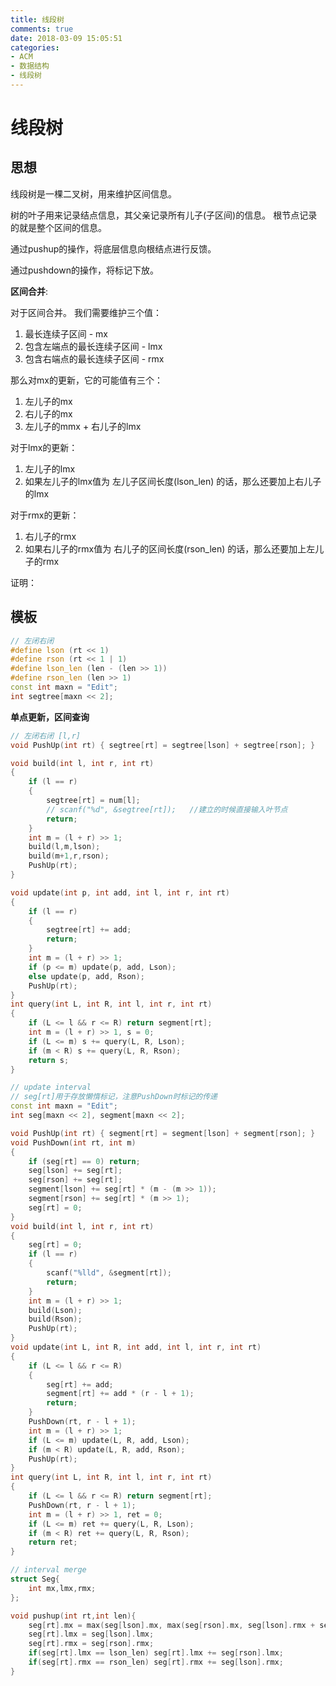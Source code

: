 ```yaml
---
title: 线段树
comments: true
date: 2018-03-09 15:05:51
categories:
- ACM
- 数据结构
- 线段树
---
```


# 线段树
## 思想

线段树是一棵二叉树，用来维护区间信息。

树的叶子用来记录结点信息，其父亲记录所有儿子(子区间)的信息。 根节点记录的就是整个区间的信息。

通过pushup的操作，将底层信息向根结点进行反馈。

通过pushdown的操作，将标记下放。
<!--more-->


**区间合并**:

对于区间合并。 我们需要维护三个值：

1. 最长连续子区间 - mx
2. 包含左端点的最长连续子区间 - lmx
3. 包含右端点的最长连续子区间 - rmx

那么对mx的更新，它的可能值有三个：

1. 左儿子的mx
2. 右儿子的mx
3. 左儿子的mmx + 右儿子的lmx

对于lmx的更新：

1. 左儿子的lmx
2. 如果左儿子的lmx值为 左儿子区间长度(lson_len) 的话，那么还要加上右儿子的lmx

对于rmx的更新：

1. 右儿子的rmx
2. 如果右儿子的rmx值为 右儿子的区间长度(rson_len) 的话，那么还要加上左儿子的rmx

证明：

## 模板

```cpp
// 左闭右闭
#define lson (rt << 1)
#define rson (rt << 1 | 1)
#define lson_len (len - (len >> 1))
#define rson_len (len >> 1)
const int maxn = "Edit";
int segtree[maxn << 2];
```

**单点更新，区间查询**
```cpp
// 左闭右闭 [l,r]
void PushUp(int rt) { segtree[rt] = segtree[lson] + segtree[rson]; }

void build(int l, int r, int rt)
{
    if (l == r)
    {
        segtree[rt] = num[l];
        // scanf("%d", &segtree[rt]);   //建立的时候直接输入叶节点
        return;
    }
    int m = (l + r) >> 1;
    build(l,m,lson);
    build(m+1,r,rson);
    PushUp(rt);
}

void update(int p, int add, int l, int r, int rt)
{
    if (l == r)
    {
        segtree[rt] += add;
        return;
    }
    int m = (l + r) >> 1;
    if (p <= m) update(p, add, Lson);
    else update(p, add, Rson);
    PushUp(rt);
}
int query(int L, int R, int l, int r, int rt)
{
    if (L <= l && r <= R) return segment[rt];
    int m = (l + r) >> 1, s = 0;
    if (L <= m) s += query(L, R, Lson);
    if (m < R) s += query(L, R, Rson);
    return s;
}

// update interval
// seg[rt]用于存放懒惰标记，注意PushDown时标记的传递
const int maxn = "Edit";
int seg[maxn << 2], segment[maxn << 2];

void PushUp(int rt) { segment[rt] = segment[lson] + segment[rson]; }
void PushDown(int rt, int m)
{
    if (seg[rt] == 0) return;
    seg[lson] += seg[rt];
    seg[rson] += seg[rt];
    segment[lson] += seg[rt] * (m - (m >> 1));
    segment[rson] += seg[rt] * (m >> 1);
    seg[rt] = 0;
}
void build(int l, int r, int rt)
{
    seg[rt] = 0;
    if (l == r)
    {
        scanf("%lld", &segment[rt]);
        return;
    }
    int m = (l + r) >> 1;
    build(Lson);
    build(Rson);
    PushUp(rt);
}
void update(int L, int R, int add, int l, int r, int rt)
{
    if (L <= l && r <= R)
    {
        seg[rt] += add;
        segment[rt] += add * (r - l + 1);
        return;
    }
    PushDown(rt, r - l + 1);
    int m = (l + r) >> 1;
    if (L <= m) update(L, R, add, Lson);
    if (m < R) update(L, R, add, Rson);
    PushUp(rt);
}
int query(int L, int R, int l, int r, int rt)
{
    if (L <= l && r <= R) return segment[rt];
    PushDown(rt, r - l + 1);
    int m = (l + r) >> 1, ret = 0;
    if (L <= m) ret += query(L, R, Lson);
    if (m < R) ret += query(L, R, Rson);
    return ret;
}

// interval merge
struct Seg{
    int mx,lmx,rmx;
};

void pushup(int rt,int len){
    seg[rt].mx = max(seg[lson].mx, max(seg[rson].mx, seg[lson].rmx + seg[rson].lmx));
    seg[rt].lmx = seg[lson].lmx;
    seg[rt].rmx = seg[rson].rmx;
    if(seg[rt].lmx == lson_len) seg[rt].lmx += seg[rson].lmx;
    if(seg[rt].rmx == rson_len) seg[rt].rmx += seg[lson].rmx;
}
```

